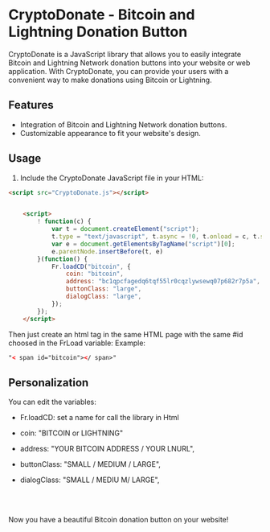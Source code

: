 # CryptoDonate - Bitcoin and Lightning Donation Button

CryptoDonate is a JavaScript library that allows you to easily integrate Bitcoin and Lightning Network donation buttons into your website or web application. With CryptoDonate, you can provide your users with a convenient way to make donations using Bitcoin or Lightning.

## Features

- Integration of Bitcoin and Lightning Network donation buttons.
- Customizable appearance to fit your website's design.

## Usage

1. Include the CryptoDonate JavaScript file in your HTML:

```html
<script src="CryptoDonate.js"></script>


	<script>
		! function(c) {
			var t = document.createElement("script");
			t.type = "text/javascript", t.async = !0, t.onload = c, t.src = "CryptoDonateButton/src/widget.js";
			var e = document.getElementsByTagName("script")[0];
			e.parentNode.insertBefore(t, e)
		}(function() {
			Fr.loadCD("bitcoin", {
				coin: "bitcoin",
				address: "bc1qpcfagedq6tqf55lr0cqzlywsewq07p682r7p5a",
				buttonClass: "large",
				dialogClass: "large",
			});
		});
	</script>
```

Then just create an html tag in the same HTML page with the same #id choosed in the FrLoad variable: Example:
```html
"< span id="bitcoin"></ span>"
```

  ## Personalization
  You can edit the variables:
  
  - Fr.loadCD: set a name for call the library in Html
  - coin: "BITCOIN or LIGHTNING"
  - address: "YOUR BITCOIN ADDRESS / YOUR LNURL",
  - buttonClass: "SMALL / MEDIUM / LARGE",
  - dialogClass: "SMALL / MEDIU M/ LARGE",
        
     

	<Br><Br>
	
Now you have a beautiful Bitcoin donation button on your website!
	
	
  
 
